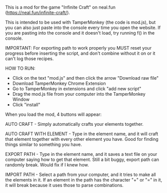 This is a mod for the game "Infinite Craft" on neal.fun (https://neal.fun/infinite-craft/). 

This is intended to be used with TamperMonkey (the code is mod.js), but you can also just paste into the console every time you open the website.
If you are pasting into the console and it doesn't load, try running f() in the console.

IMPORTANT: For exporting path to work properly you MUST reset your progress before inserting the script, and don't combine without it on or it can't log those recipes.

HOW TO RUN:
- Click on the text "mod.js" and then click the arrow "Download raw file"
- Download TamperMonkey Chrome Extension
- Go to TamperMonkey in extensions and click "add new script" 
- Drag the mod.js file from your computer into the TamperMonkey Window
- Click "install"

When you load the mod, 4 buttons will appear:

AUTO CRAFT - Simply automatically crafts your elements together.

AUTO CRAFT WITH ELEMENT - Type in the element name, and it will craft that element together with every other element you have. Good for finding things similar to something you have. 

EXPORT PATH - Type in the element name, and it saves a text file on your computer saying how to get that element.
Still a bit buggy, export path can randomly break. Would fix if I knew how.

IMPORT PATH - Select a path from your computer, and it tries to make all the elements in it. If an element in the path has the character "+" or "=" in it, it will break because it uses those to parse combinations.

